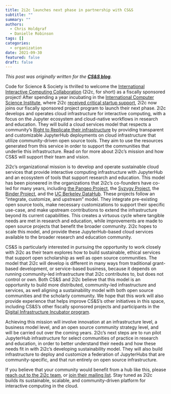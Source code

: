 ```yaml
---
title: 2i2c launches next phase in partnership with CS&S
subtitle: ""
summary: ""
authors:
  - Chris Holdgraf
  - Danielle Robinson
tags: []
categories:
  - organization
date: 2021-09-30
featured: false
draft: false
---
```


_This post was originally written for the [**CS&S blog**](https://blog.codeforscience.org/)._

Code for Science & Society is thrilled to welcome the [International Interactive Computing Collaboration](https://2i2c.org) (2i2c, for short) as a fiscally sponsored project! After spending a year incubating in the [International Computer Science Institute](https://www.icsi.berkeley.edu/icsi/), where 2i2c [received critical startup support](https://www.icsi.berkeley.edu/icsi/news/2021/08/2i2c-new-chapter), 2i2c now joins our fiscally sponsored project program to launch their next phase. 2i2c develops and operates cloud infrastructure for interactive computing, with a focus on the Jupyter ecosystem and cloud-native workflows in research and education. They will build a cloud services model that respects a community’s [Right to Replicate their infrastructure](https://2i2c.org/right-to-replicate/) by providing transparent and customizable JupyterHub deployments on cloud infrastructure that utilize community-driven open source tools. They aim to use the resources generated from this service in order to support the communities that underlie this infrastructure. Read on for more about 2i2c’s mission and how CS&S will support their team and vision.

2i2c’s organizational mission is to develop and operate sustainable cloud services that provide interactive computing infrastructure with JupyterHub and an ecosystem of tools that support research and education. This model has been pioneered in the organizations that 2i2c’s co-founders have co-led for many years, including [the Pangeo Project](https://pangeo.io/), the [Syzygy Project](https://syzygy.ca/), the [Binder Project](https://mybinder.org/), and the [UC Berkeley DataHub](https://data.berkeley.edu/academics/resources/berkeley-data-stack). These projects follow an “integrate, customize, and upstream” model. They integrate pre-existing open source tools, make necessary customizations to support their specific use-case, and make upstream contributions to extend the infrastructure beyond its current capabilities. This creates a virtuous cycle where tangible needs are met in research and education, while improvements are made to open source projects that benefit the broader community. 2i2c hopes to scale this model, and provide these JupyterHub-based cloud services available to the broader research and education community.

CS&S is particularly interested in pursuing the opportunity to work closely with 2i2c as their team explores how to build sustainable, ethical services that support open scholarship as well as open source communities. The model that 2i2c will develop is different in many ways from traditional grant-based development, or service-based business, because it depends on running community-led infrastructure that 2i2c contributes to, but does not control or own. Both CS&S and 2i2c believe that this model is an opportunity to build more distributed, community-led infrastructure and services, as well aligning a sustainability model with both open source communities and the scholarly community. We hope that this work will also provide experience that helps improve CS&S’s other initiatives in this space, including CS&S’s other fiscally sponsored projects and participants in the [Digital Infrastructure Incubator program](https://blog.codeforscience.org/cs-s-launches-digital-infrastructure-incubator/).

Achieving this mission will involve innovation at an infrastructure level, a business model level, and an open source community strategy level, and will be carried out over the coming years. 2i2c’s next steps are to run pilot JupyterHub infrastructure for select communities of practice in research and education, in order to better understand their needs and how these needs fit in with 2i2c’s developing sustainability model. They will also build infrastructure to deploy and customize a federation of JupyterHubs that are community-specific, and that run entirely on open source infrastructure.

If you believe that your community would benefit from a hub like this, please [reach out to the 2i2c team](mailto:hello@2i2c.org), or [join their mailing list](https://2i2c.org/#contact). Stay tuned as 2i2c builds its sustainable, scalable, and community-driven platform for interactive computing in the cloud.
